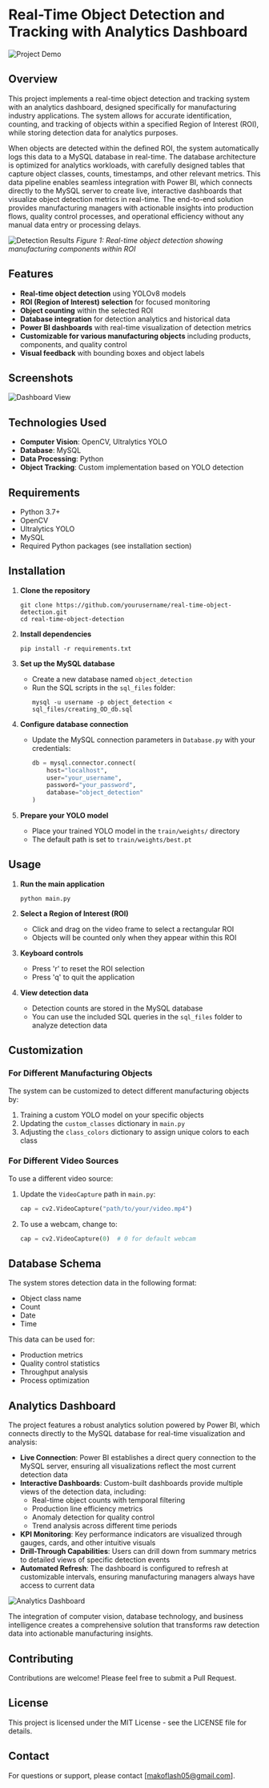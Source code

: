 # Real-Time Object Detection and Tracking with Analytics Dashboard

![Project Demo](assets/demo.gif)

## Overview

This project implements a real-time object detection and tracking system with an analytics dashboard, designed specifically for manufacturing industry applications. The system allows for accurate identification, counting, and tracking of objects within a specified Region of Interest (ROI), while storing detection data for analytics purposes.

When objects are detected within the defined ROI, the system automatically logs this data to a MySQL database in real-time. The database architecture is optimized for analytics workloads, with carefully designed tables that capture object classes, counts, timestamps, and other relevant metrics. This data pipeline enables seamless integration with Power BI, which connects directly to the MySQL server to create live, interactive dashboards that visualize object detection metrics in real-time. The end-to-end solution provides manufacturing managers with actionable insights into production flows, quality control processes, and operational efficiency without any manual data entry or processing delays.

![Detection Results](assets/results_img1.png)
*Figure 1: Real-time object detection showing manufacturing components within ROI*

## Features

- **Real-time object detection** using YOLOv8 models
- **ROI (Region of Interest) selection** for focused monitoring
- **Object counting** within the selected ROI
- **Database integration** for detection analytics and historical data
- **Power BI dashboards** with real-time visualization of detection metrics
- **Customizable for various manufacturing objects** including products, components, and quality control
- **Visual feedback** with bounding boxes and object labels

## Screenshots

![Dashboard View](assets/dashboard.png)

## Technologies Used

- **Computer Vision**: OpenCV, Ultralytics YOLO
- **Database**: MySQL
- **Data Processing**: Python
- **Object Tracking**: Custom implementation based on YOLO detection

## Requirements

- Python 3.7+
- OpenCV
- Ultralytics YOLO
- MySQL
- Required Python packages (see installation section)

## Installation

1. **Clone the repository**
   ```
   git clone https://github.com/yourusername/real-time-object-detection.git
   cd real-time-object-detection
   ```

2. **Install dependencies**
   ```
   pip install -r requirements.txt
   ```

3. **Set up the MySQL database**
   - Create a new database named `object_detection`
   - Run the SQL scripts in the `sql_files` folder:
     ```
     mysql -u username -p object_detection < sql_files/creating_OD_db.sql
     ```

4. **Configure database connection**
   - Update the MySQL connection parameters in `Database.py` with your credentials:
     ```python
     db = mysql.connector.connect(
         host="localhost",
         user="your_username",
         password="your_password",
         database="object_detection"
     )
     ```

5. **Prepare your YOLO model**
   - Place your trained YOLO model in the `train/weights/` directory
   - The default path is set to `train/weights/best.pt`

## Usage

1. **Run the main application**
   ```
   python main.py
   ```

2. **Select a Region of Interest (ROI)**
   - Click and drag on the video frame to select a rectangular ROI
   - Objects will be counted only when they appear within this ROI

3. **Keyboard controls**
   - Press 'r' to reset the ROI selection
   - Press 'q' to quit the application

4. **View detection data**
   - Detection counts are stored in the MySQL database
   - You can use the included SQL queries in the `sql_files` folder to analyze detection data

## Customization

### For Different Manufacturing Objects

The system can be customized to detect different manufacturing objects by:

1. Training a custom YOLO model on your specific objects
2. Updating the `custom_classes` dictionary in `main.py`
3. Adjusting the `class_colors` dictionary to assign unique colors to each class

### For Different Video Sources

To use a different video source:

1. Update the `VideoCapture` path in `main.py`:
   ```python
   cap = cv2.VideoCapture("path/to/your/video.mp4")
   ```
2. To use a webcam, change to:
   ```python
   cap = cv2.VideoCapture(0)  # 0 for default webcam
   ```

## Database Schema

The system stores detection data in the following format:
- Object class name
- Count
- Date
- Time

This data can be used for:
- Production metrics
- Quality control statistics
- Throughput analysis
- Process optimization

## Analytics Dashboard

The project features a robust analytics solution powered by Power BI, which connects directly to the MySQL database for real-time visualization and analysis:

- **Live Connection**: Power BI establishes a direct query connection to the MySQL server, ensuring all visualizations reflect the most current detection data
- **Interactive Dashboards**: Custom-built dashboards provide multiple views of the detection data, including:
  - Real-time object counts with temporal filtering
  - Production line efficiency metrics
  - Anomaly detection for quality control
  - Trend analysis across different time periods
- **KPI Monitoring**: Key performance indicators are visualized through gauges, cards, and other intuitive visuals
- **Drill-Through Capabilities**: Users can drill down from summary metrics to detailed views of specific detection events
- **Automated Refresh**: The dashboard is configured to refresh at customizable intervals, ensuring manufacturing managers always have access to current data

![Analytics Dashboard](assets/analytics_dashboard.png)

The integration of computer vision, database technology, and business intelligence creates a comprehensive solution that transforms raw detection data into actionable manufacturing insights.

## Contributing

Contributions are welcome! Please feel free to submit a Pull Request.

## License

This project is licensed under the MIT License - see the LICENSE file for details.

## Contact

For questions or support, please contact [makoflash05@gmail.com]. 